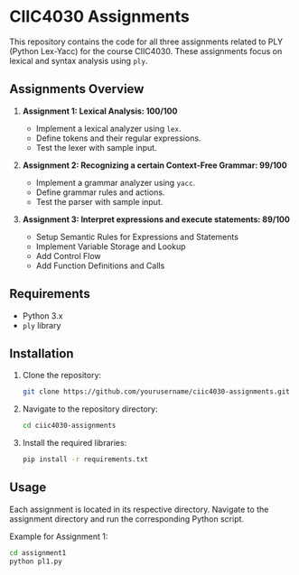 # CIIC4030 Assignments

This repository contains the code for all three assignments related to PLY (Python Lex-Yacc) for the course CIIC4030. These assignments focus on lexical and syntax analysis using `ply`.

## Assignments Overview

1. **Assignment 1: Lexical Analysis: 100/100**

   - Implement a lexical analyzer using `lex`.
   - Define tokens and their regular expressions.
   - Test the lexer with sample input.

2. **Assignment 2: Recognizing a certain Context-Free Grammar: 99/100**

   - Implement a grammar analyzer using `yacc`.
   - Define grammar rules and actions.
   - Test the parser with sample input.

3. **Assignment 3: Interpret expressions and execute statements: 89/100**
   - Setup Semantic Rules for Expressions and Statements
   - Implement Variable Storage and Lookup
   - Add Control Flow
   - Add Function Definitions and Calls

## Requirements

- Python 3.x
- `ply` library

## Installation

1. Clone the repository:
   ```sh
   git clone https://github.com/yourusername/ciic4030-assignments.git
   ```
2. Navigate to the repository directory:
   ```sh
   cd ciic4030-assignments
   ```
3. Install the required libraries:
   ```sh
   pip install -r requirements.txt
   ```

## Usage

Each assignment is located in its respective directory. Navigate to the assignment directory and run the corresponding Python script.

Example for Assignment 1:

```sh
cd assignment1
python pl1.py
```
